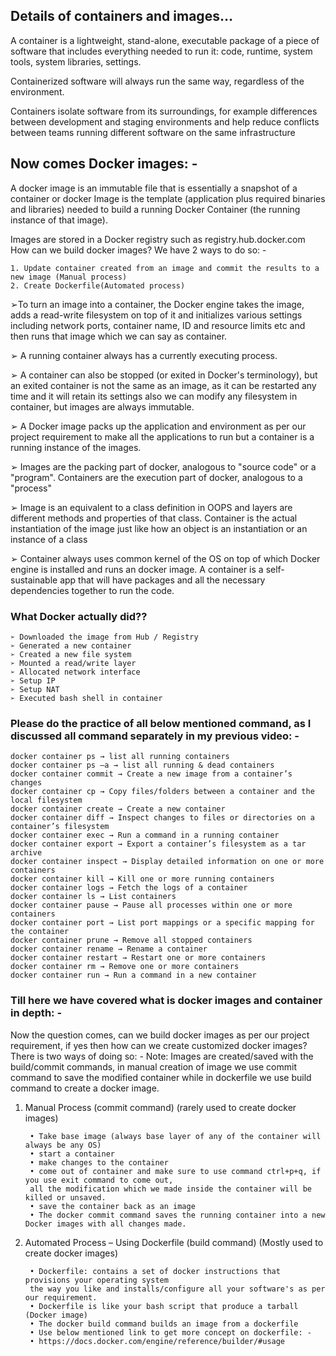 ## Details of containers and images…
 A container is a lightweight, stand-alone, executable package of a piece of software that includes everything needed to run it: code, runtime, system tools, system libraries, settings.

Containerized software will always run the same way, regardless of the environment. 

Containers isolate software from its surroundings, for example differences between development and staging environments and help reduce conflicts between teams running different software on the same infrastructure


## Now comes Docker images: -

A docker image is an immutable file that is essentially a snapshot of a container or docker Image is the template (application plus required binaries and libraries) needed to build a running Docker Container (the running instance of that image).

Images are stored in a Docker registry such as registry.hub.docker.com
How can we build docker images? We have 2 ways to do so: -

    1. Update container created from an image and commit the results to a new image (Manual process)
    2. Create Dockerfile(Automated process)
    
➢To turn an image into a container, the Docker engine takes the image, adds a read-write filesystem on top of it and 
    initializes various settings including network ports, container name, ID and resource limits etc and then runs that 
    image which we can say as container.
    
➢ A running container always has a currently executing process.
    
➢ A container can also be stopped (or exited in Docker's terminology), but an exited container is not the same
    as an image, as it can be restarted any time and it will retain its settings also we can modify any filesystem 
    in container, but images are always immutable.
    
➢ A Docker image packs up the application and environment as per our project requirement to make all the applications
    to run but a container is a running instance of the images.
    
➢ Images are the packing part of docker, analogous to "source code" or a "program". Containers are the execution part 
    of docker, analogous to a "process"
  
➢ Image is an equivalent to a class definition in OOPS and layers are different methods and properties of that class. 
    Container is the actual instantiation of the image just like how an object is an instantiation or an instance of a 
    class
    
➢ Container always uses common kernel of the OS on top of which Docker engine is installed and runs an docker image.
    A container is a self-sustainable app that will have packages and all the necessary dependencies together to 
    run the code.
    
### What Docker actually did??
    ➢ Downloaded the image from Hub / Registry
    ➢ Generated a new container
    ➢ Created a new file system
    ➢ Mounted a read/write layer
    ➢ Allocated network interface
    ➢ Setup IP
    ➢ Setup NAT
    ➢ Executed bash shell in container

 
### Please do the practice of all below mentioned command, as I discussed all command separately in my previous video: -
    docker container ps → list all running containers
    docker container ps –a → list all running & dead containers
    docker container commit → Create a new image from a container’s changes
    docker container cp → Copy files/folders between a container and the local filesystem
    docker container create → Create a new container
    docker container diff → Inspect changes to files or directories on a container’s filesystem
    docker container exec → Run a command in a running container
    docker container export → Export a container’s filesystem as a tar archive
    docker container inspect → Display detailed information on one or more containers
    docker container kill → Kill one or more running containers
    docker container logs → Fetch the logs of a container
    docker container ls → List containers
    docker container pause → Pause all processes within one or more containers
    docker container port → List port mappings or a specific mapping for the container
    docker container prune → Remove all stopped containers
    docker container rename → Rename a container
    docker container restart → Restart one or more containers
    docker container rm → Remove one or more containers
    docker container run → Run a command in a new container
    
### Till here we have covered what is docker images and container in depth: -
Now the question comes, can we build docker images as per our project requirement, if yes then how can we create customized docker images? There is two ways of doing so: -
Note: Images are created/saved with the build/commit commands, in manual creation of image we use commit command to save the modified container while in dockerfile we use build command to create a docker image.

1) Manual Process (commit command) (rarely used to create docker images)

        • Take base image (always base layer of any of the container will always be any OS)
        • start a container
        • make changes to the container
        • come out of container and make sure to use command ctrl+p+q, if you use exit command to come out, 
        all the modification which we made inside the container will be killed or unsaved.
        • save the container back as an image
        • The docker commit command saves the running container into a new Docker images with all changes made.
        
2) Automated Process – Using Dockerfile (build command) (Mostly used to create docker images)

        • Dockerfile: contains a set of docker instructions that provisions your operating system 
        the way you like and installs/configure all your software's as per our requirement.
        • Dockerfile is like your bash script that produce a tarball (Docker image)
        • The docker build command builds an image from a dockerfile
        • Use below mentioned link to get more concept on dockerfile: -
        • https://docs.docker.com/engine/reference/builder/#usage
